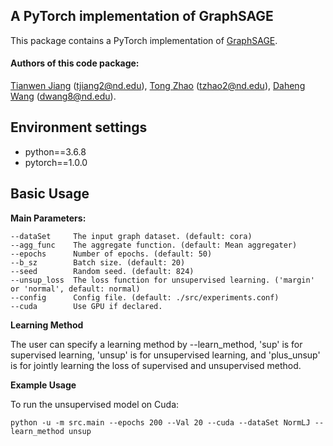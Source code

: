 ## A PyTorch implementation of GraphSAGE

This package contains a PyTorch implementation of [GraphSAGE](http://snap.stanford.edu/graphsage/).

#### Authors of this code package: 
[Tianwen Jiang](https://github.com/twjiang) (tjiang2@nd.edu), 
[Tong Zhao](https://github.com/zhao-tong) (tzhao2@nd.edu),
[Daheng Wang](https://github.com/adamwang0705) (dwang8@nd.edu).




## Environment settings

- python==3.6.8
- pytorch==1.0.0




## Basic Usage

**Main Parameters:**

```
--dataSet     The input graph dataset. (default: cora)
--agg_func    The aggregate function. (default: Mean aggregater)
--epochs      Number of epochs. (default: 50)
--b_sz        Batch size. (default: 20)
--seed        Random seed. (default: 824)
--unsup_loss  The loss function for unsupervised learning. ('margin' or 'normal', default: normal)
--config      Config file. (default: ./src/experiments.conf)
--cuda        Use GPU if declared.
```

**Learning Method**

The user can specify a learning method by --learn_method, 'sup' is for supervised learning, 'unsup' is for unsupervised learning, and 'plus_unsup' is for jointly learning the loss of supervised and unsupervised method.

**Example Usage**

To run the unsupervised model on Cuda:
```
python -u -m src.main --epochs 200 --Val 20 --cuda --dataSet NormLJ --learn_method unsup
```

